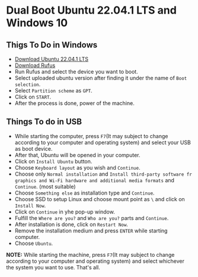 # Dual Boot Ubuntu 22.04.1 LTS and Windows 10

## Thigs To Do in Windows

- [Download Ubuntu 22.04.1 LTS](https://ubuntu.com/download/desktop/thank-you?version=22.04.1&architecture=amd64)
- [Download Rufus](https://github.com/pbatard/rufus/releases/download/v3.20/rufus-3.20.exe)
- Run Rufus and select the device you want to boot.
- Select uploaded ubuntu version after finding it under the name of `Boot selection`.
- Select `Partition scheme` as `GPT`.
- Click on `START`.
- After the process is done, power of the machine.

## Things To do in USB

- While starting the computer, press `F7`(It may subject to change according to your computer and operating system) and select your USB as boot device.
- After that, Ubuntu will be opened in your computer.
- Click on `Install Ubuntu` button.
- Choose `Keyboard layout` as you wish and `Continue`.
- Choose only `Normal installation` and `Install third-party software fr graphics and Wi-Fi hardware and additional media formats` and `Continue`. (most suitable)
- Choose `Something else` as installation type and `Continue`.
- Choose SSD to setup Linux and choose mount point as `\` and click on `Install Now`.
- Click on `Continue` in yhe pop-up window.
- Fulfill the `Where are you?` and `Who are you?` parts and `Continue`.
- After installation is done, click on `Restart Now`.
- Remove the installation medium and press `ENTER` while starting computer.
- Choose `Ubuntu`.

**NOTE:** While starting the machine, press `F7`(It may subject to change according to your computer and operating system) and select whichever the system you want to use. That's all.
